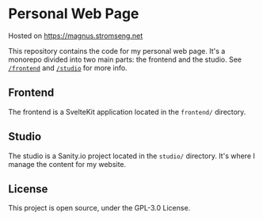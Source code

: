 # Personal Web Page

Hosted on https://magnus.stromseng.net

This repository contains the code for my personal web page. It's a monorepo divided into two main parts: the frontend and the studio.
See [`/frontend`](/frontend) and [`/studio`](/studio) for more info.

## Frontend

The frontend is a SvelteKit application located in the `frontend/` directory.

## Studio

The studio is a Sanity.io project located in the `studio/` directory. It's where I manage the content for my website.

## License

This project is open source, under the GPL-3.0 License.
